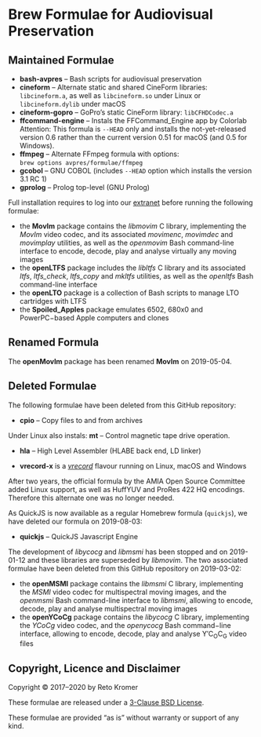 # Brew Formulae for Audiovisual Preservation

## Maintained Formulae

- **bash-avpres** – Bash scripts for audiovisual preservation
- **cineform** – Alternate static and shared CineForm libraries: `libcineform.a`, as well as `libcineform.so` under Linux or `libcineform.dylib` under macOS
- **cineform-gopro** – GoPro’s static CineForm library: `libCFHDCodec.a`
- **ffcommand-engine** – Instals the FFCommand_Engine app by Colorlab<br>Attention: This formula is `--HEAD` only and installs the not-yet-released version 0.6 rather than the current version 0.51 for macOS (and 0.5 for Windows).
- **ffmpeg** – Alternate FFmpeg formula with options:<br>`brew options avpres/formulae/ffmpeg`
- **gcobol** – GNU COBOL (includes `--HEAD` option which installs the version 3.1 RC 1)
- **gprolog** – Prolog top-level (GNU Prolog)

Full installation requires to log into our [extranet](https://reto.ch/cgi-bin/login.pl) before running the following formulae:

- the **MovIm** package contains the _libmovim_ C library, implementing the _MovIm_ video codec, and its associated _movimenc_, _movimdec_ and _movimplay_ utilities, as well as the _openmovim_ Bash command-line interface to encode, decode, play and analyse virtually any moving images
- the **openLTFS** package includes the _libltfs_ C library and its associated _ltfs_, _ltfs\_check_, _ltfs\_copy_ and _mkltfs_ utilities, as well as the _openltfs_ Bash command-line interface
- the **openLTO** package is a collection of Bash scripts to manage LTO cartridges with LTFS
- the **Spoiled\_Apples** package emulates 6502, 680x0 and PowerPC−based Apple computers and clones

## Renamed Formula

The **openMovIm** package has been renamed **MovIm** on 2019-05-04.

## Deleted Formulae

The following formulae have been deleted from this GitHub repository:

- **cpio** – Copy files to and from archives

Under Linux also instals: **mt** – Control magnetic tape drive operation.

- **hla** – High Level Assembler (HLABE back end, LD linker)

- **vrecord-x** is a [_vrecord_](https://github.com/amiaopensource/vrecord) flavour running on Linux, macOS and Windows

After two years, the official formula by the AMIA Open Source Committee added Linux support, as well as HuffYUV and ProRes 422 HQ encodings. Therefore this alternate one was no longer needed.

As QuickJS is now available as a regular Homebrew formula (`quickjs`), we have deleted our formula on 2019-08-03:

- **quickjs** – QuickJS Javascript Engine

The development of _libycocg_ and _libmsmi_ has been stopped and on 2019-01-12 and these libraries are superseded by _libmovim_. The two associated formulae have been deleted from this GitHub repository on 2019-03-02:

- the **openMSMI** package contains the _libmsmi_ C library, implementing the _MSMI_ video codec for multispectral moving images, and the _openmsmi_ Bash command-line interface to _libmsmi_, allowing to encode, decode, play and analyse multispectral moving images
- the **openYCoCg** package contains the _libycocg_ C library, implementing the _YCoCg_ video codec, and the _openycocg_ Bash command−line interface, allowing to encode, decode, play and analyse Y′C<sub>O</sub>C<sub>G</sub> video files

## Copyright, Licence and Disclaimer

Copyright © 2017–2020 by Reto Kromer

These formulae are released under a [3-Clause BSD License](LICENSE).

These formulae are provided “as is” without warranty or support of any kind.
